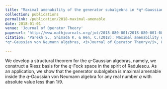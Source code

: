 ```yaml
---
title: "Maximal amenability of the generator subalgebra in *q*-Gaussian von Neumann algebras"
collection: publications
permalink: /publication/2018-maximal-amenable
date: 2018-01-01
venue: 'Journal of Operator Theory'
paperurl: 'http://www.mathjournals.org/jot/2018-080-001/2018-080-001-007.html'
citation: 'Parekh S., Shimada K. & Wen, C.(2018). Maximal amenability of the generator subalgebra in
*q*-Gaussian von Neumann algebras, <i>Journal of Operator Theory</i>, 80(1), pp. 125-152. <br>'

---
```


We develop a structural theorem for the *q*-Gaussian algebras, namely, we construct a Riesz basis for the *q*-Fock space in the spirit of Radulescu. As an application, we show that the generator subalgebra is maximal amenable inside the *q*-Gaussian von Neumann algebra for any real number *q* with absolute value less than 1/9.
